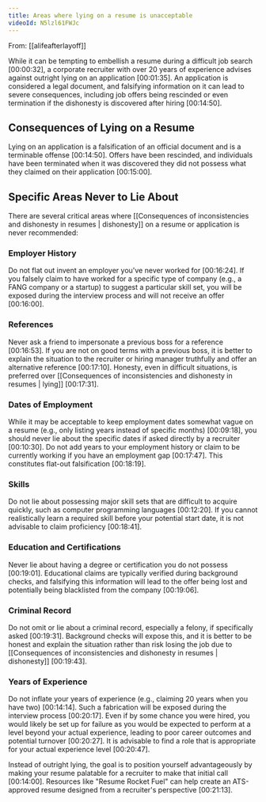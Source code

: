 ```yaml
---
title: Areas where lying on a resume is unacceptable
videoId: N5lzl61FWJc
---
```


From: [[alifeafterlayoff]] <br/> 

While it can be tempting to embellish a resume during a difficult job search <a class="yt-timestamp" data-t="00:00:32">[00:00:32]</a>, a corporate recruiter with over 20 years of experience advises against outright lying on an application <a class="yt-timestamp" data-t="00:01:35">[00:01:35]</a>. An application is considered a legal document, and falsifying information on it can lead to severe consequences, including job offers being rescinded or even termination if the dishonesty is discovered after hiring <a class="yt-timestamp" data-t="00:14:50">[00:14:50]</a>.

## Consequences of Lying on a Resume
Lying on an application is a falsification of an official document and is a terminable offense <a class="yt-timestamp" data-t="00:14:50">[00:14:50]</a>. Offers have been rescinded, and individuals have been terminated when it was discovered they did not possess what they claimed on their application <a class="yt-timestamp" data-t="00:15:00">[00:15:00]</a>.

## Specific Areas Never to Lie About

There are several critical areas where [[Consequences of inconsistencies and dishonesty in resumes | dishonesty]] on a resume or application is never recommended:

### Employer History
Do not flat out invent an employer you've never worked for <a class="yt-timestamp" data-t="00:16:24">[00:16:24]</a>. If you falsely claim to have worked for a specific type of company (e.g., a FANG company or a startup) to suggest a particular skill set, you will be exposed during the interview process and will not receive an offer <a class="yt-timestamp" data-t="00:16:00">[00:16:00]</a>.

### References
Never ask a friend to impersonate a previous boss for a reference <a class="yt-timestamp" data-t="00:16:53">[00:16:53]</a>. If you are not on good terms with a previous boss, it is better to explain the situation to the recruiter or hiring manager truthfully and offer an alternative reference <a class="yt-timestamp" data-t="00:17:10">[00:17:10]</a>. Honesty, even in difficult situations, is preferred over [[Consequences of inconsistencies and dishonesty in resumes | lying]] <a class="yt-timestamp" data-t="00:17:31">[00:17:31]</a>.

### Dates of Employment
While it may be acceptable to keep employment dates somewhat vague on a resume (e.g., only listing years instead of specific months) <a class="yt-timestamp" data-t="00:09:18">[00:09:18]</a>, you should never lie about the specific dates if asked directly by a recruiter <a class="yt-timestamp" data-t="00:10:30">[00:10:30]</a>. Do not add years to your employment history or claim to be currently working if you have an employment gap <a class="yt-timestamp" data-t="00:17:47">[00:17:47]</a>. This constitutes flat-out falsification <a class="yt-timestamp" data-t="00:18:19">[00:18:19]</a>.

### Skills
Do not lie about possessing major skill sets that are difficult to acquire quickly, such as computer programming languages <a class="yt-timestamp" data-t="00:12:20">[00:12:20]</a>. If you cannot realistically learn a required skill before your potential start date, it is not advisable to claim proficiency <a class="yt-timestamp" data-t="00:18:41">[00:18:41]</a>.

### Education and Certifications
Never lie about having a degree or certification you do not possess <a class="yt-timestamp" data-t="00:19:01">[00:19:01]</a>. Educational claims are typically verified during background checks, and falsifying this information will lead to the offer being lost and potentially being blacklisted from the company <a class="yt-timestamp" data-t="00:19:06">[00:19:06]</a>.

### Criminal Record
Do not omit or lie about a criminal record, especially a felony, if specifically asked <a class="yt-timestamp" data-t="00:19:31">[00:19:31]</a>. Background checks will expose this, and it is better to be honest and explain the situation rather than risk losing the job due to [[Consequences of inconsistencies and dishonesty in resumes | dishonesty]] <a class="yt-timestamp" data-t="00:19:43">[00:19:43]</a>.

### Years of Experience
Do not inflate your years of experience (e.g., claiming 20 years when you have two) <a class="yt-timestamp" data-t="00:14:14">[00:14:14]</a>. Such a fabrication will be exposed during the interview process <a class="yt-timestamp" data-t="00:20:17">[00:20:17]</a>. Even if by some chance you were hired, you would likely be set up for failure as you would be expected to perform at a level beyond your actual experience, leading to poor career outcomes and potential turnover <a class="yt-timestamp" data-t="00:20:27">[00:20:27]</a>. It is advisable to find a role that is appropriate for your actual experience level <a class="yt-timestamp" data-t="00:20:47">[00:20:47]</a>.

Instead of outright lying, the goal is to position yourself advantageously by making your resume palatable for a recruiter to make that initial call <a class="yt-timestamp" data-t="00:14:00">[00:14:00]</a>. Resources like "Resume Rocket Fuel" can help create an ATS-approved resume designed from a recruiter's perspective <a class="yt-timestamp" data-t="00:21:13">[00:21:13]</a>.